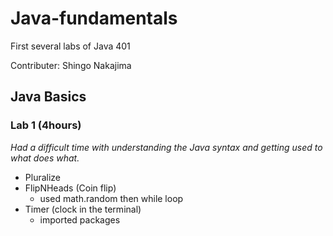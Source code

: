 # Java-fundamentals
First several labs of Java 401

Contributer: Shingo Nakajima

## Java Basics

### Lab 1 (4hours)
*Had a difficult time with understanding the Java syntax and getting used to what does what.*
- Pluralize
- FlipNHeads (Coin flip)
  - used math.random then while loop 
- Timer (clock in the terminal) 
  - imported packages

   